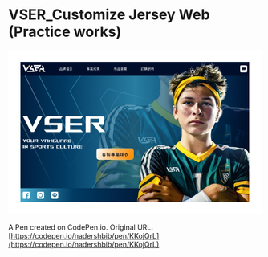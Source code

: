 # VSER_Customize Jersey Web (Practice works)
![VSER](images/indexImg.png "This is our index.")


A Pen created on CodePen.io. Original URL: [https://codepen.io/nadershbib/pen/KKojQrL](https://codepen.io/nadershbib/pen/KKojQrL).

